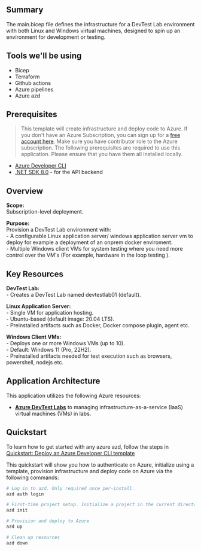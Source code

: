 ## Summary

The main.bicep file defines the infrastructure for a DevTest Lab environment with both Linux and Windows virtual machines, designed to spin up an environment for development or testing.

## Tools we'll be using

- Bicep
- Terraform
- Github actions
- Azure pipelines
- Azure azd


## Prerequisites

> This template will create infrastructure and deploy code to Azure. If you don't have an Azure Subscription, you can sign up for a [free account here](https://azure.microsoft.com/free/). Make sure you have contributor role to the Azure subscription.
The following prerequisites are required to use this application. Please ensure that you have them all installed locally.

- [Azure Developer CLI](https://aka.ms/azd-install)
- [.NET SDK 8.0](https://dotnet.microsoft.com/download/dotnet/8.0) - for the API backend

## Overview
__Scope:__  \
Subscription-level deployment. 

__Purpose:__  
Provision a DevTest Lab environment with: \
    - A configurable Linux application server/ windows application server vm to deploy for example a deployment of an onprem docker enviroment. \
    - Multiple Windows client VMs for system testing where you need more control over the VM's (For example, hardware in the loop testing ).


## Key Resources
__DevTest Lab:__ \
    - Creates a DevTest Lab named devtestlab01 (default).

__Linux Application Server:__ \
    - Single VM for application hosting. \
    - Ubuntu-based (default image: 20.04 LTS). \
    - Preinstalled artifacts such as Docker, Docker compose plugin, agent etc.

__Windows Client VMs:__ \
    - Deploys one or more Windows VMs (up to 10). \
    - Default: Windows 11 (Pro, 22H2). \
    - Preinstalled artifacts needed for test execution such as browsers, powershell, nodejs etc.

## Application Architecture

This application utilizes the following Azure resources:

- [**Azure DevTest Labs**](https://learn.microsoft.com/en-us/azure/devtest-labs/devtest-lab-overview) to managing infrastructure-as-a-service (IaaS) virtual machines (VMs) in labs.



## Quickstart
To learn how to get started with any azure azd, follow the steps in [Quickstart: Deploy an Azure Developer CLI template](https://learn.microsoft.com/en-us/azure/developer/azure-developer-cli/get-started?tabs=localinstall&pivots=programming-language-nodejs) 

This quickstart will show you how to authenticate on Azure, initialize using a template, provision infrastructure and deploy code on Azure via the following commands:

```bash
# Log in to azd. Only required once per-install.
azd auth login

# First-time project setup. Initialize a project in the current directory.
azd init 

# Provision and deploy to Azure
azd up

# Clean up resources
azd down
```


